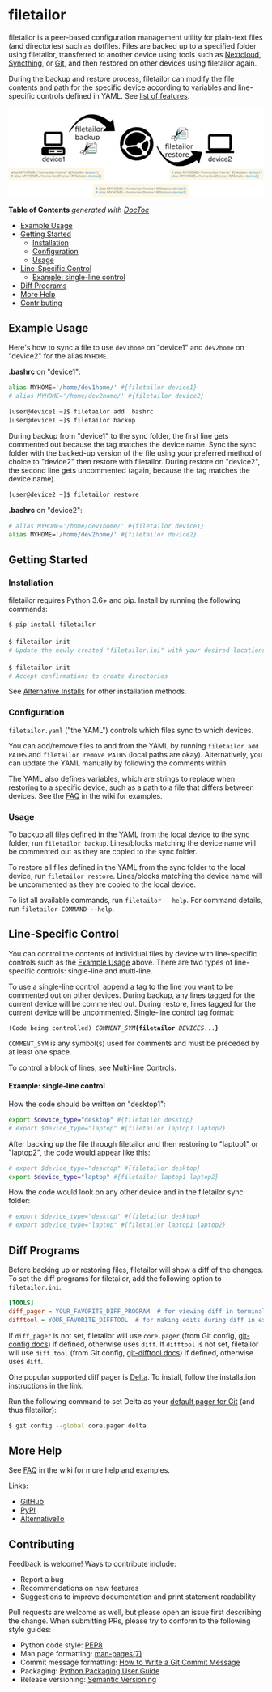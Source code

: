 # filetailor

filetailor is a peer-based configuration management utility for plain-text files (and directories) such as dotfiles. Files are backed up to a specified folder using filetailor, transferred to another device using tools such as [Nextcloud](https://nextcloud.com/), [Syncthing](https://syncthing.net/), or [Git](https://git-scm.com/), and then restored on other devices using filetailor again.

During the backup and restore process, filetailor can modify the file contents and path for the specific device according to variables and line-specific controls defined in YAML. See [list of features](https://github.com/k4j8/filetailor/wiki/Features).

![flowchart](docs/flowchart.png)

<!-- START doctoc generated TOC please keep comment here to allow auto update -->
<!-- DON'T EDIT THIS SECTION, INSTEAD RE-RUN doctoc TO UPDATE -->
**Table of Contents**  *generated with [DocToc](https://github.com/thlorenz/doctoc)*

- [Example Usage](#example-usage)
- [Getting Started](#getting-started)
  - [Installation](#installation)
  - [Configuration](#configuration)
  - [Usage](#usage)
- [Line-Specific Control](#line-specific-control)
    - [Example: single-line control](#example-single-line-control)
- [Diff Programs](#diff-programs)
- [More Help](#more-help)
- [Contributing](#contributing)

<!-- END doctoc generated TOC please keep comment here to allow auto update -->

## Example Usage

Here's how to sync a file to use `dev1home` on "device1" and `dev2home` on "device2" for the alias `MYHOME`.

**.bashrc** on "device1":

```bash
alias MYHOME='/home/dev1home/' #{filetailor device1}
# alias MYHOME='/home/dev2home/' #{filetailor device2}
```
```bash
[user@device1 ~]$ filetailor add .bashrc
[user@device1 ~]$ filetailor backup
```

During backup from "device1" to the sync folder, the first line gets commented out because the tag matches the device name. Sync the sync folder with the backed-up version of the file using your preferred method of choice to "device2" then restore with filetailor. During restore on "device2", the second line gets uncommented (again, because the tag matches the device name).
```bash
[user@device2 ~]$ filetailor restore
```

**.bashrc** on "device2":

```bash
# alias MYHOME='/home/dev1home/' #{filetailor device1}
alias MYHOME='/home/dev2home/' #{filetailor device2}
```

## Getting Started

### Installation

filetailor requires Python 3.6+ and pip. Install by running the following commands:
```bash
$ pip install filetailor

$ filetailor init
# Update the newly created "filetailor.ini" with your desired locations for synced files and configuration YAML

$ filetailor init
# Accept confirmations to create directories
```

See [Alternative Installs](https://github.com/k4j8/filetailor/wiki/Alternative-Installs) for other installation methods.

### Configuration

`filetailor.yaml` ("the YAML") controls which files sync to which devices.

You can add/remove files to and from the YAML by running `filetailor add PATHS` and `filetailor remove PATHS` (local paths are okay). Alternatively, you can update the YAML manually by following the comments within.

The YAML also defines variables, which are strings to replace when restoring to a specific device, such as a path to a file that differs between devices. See the [FAQ](https://github.com/k4j8/filetailor/wiki/FAQ) in the wiki for examples.

### Usage

To backup all files defined in the YAML from the local device to the sync folder, run `filetailor backup`. Lines/blocks matching the device name will be commented out as they are copied to the sync folder.

To restore all files defined in the YAML from the sync folder to the local device, run `filetailor restore`. Lines/blocks matching the device name will be uncommented as they are copied to the local device.

To list all available commands, run `filetailor --help`. For command details, run `filetailor COMMAND --help`.

## Line-Specific Control

You can control the contents of individual files by device with line-specific controls such as the [Example Usage](https://github.com/k4j8/filetailor#example-usage) above. There are two types of line-specific controls: single-line and multi-line.

To use a single-line control, append a tag to the line you want to be commented out on other devices. During backup, any lines tagged for the current device will be commented out. During restore, lines tagged for the current device will be uncommented. Single-line control tag format:
<pre><code class="text">(Code being controlled) <i>COMMENT_SYM</i><b>{filetailor</b> <i>DEVICES</i>...<b>}</b></code></pre>
`COMMENT_SYM` is any symbol(s) used for comments and must be preceded by at least one space.

To control a block of lines, see [Multi-line Controls](https://github.com/k4j8/filetailor/wiki/Multi-Line-Controls).

#### Example: single-line control

How the code should be written on "desktop1":
```bash
export $device_type="desktop" #{filetailor desktop}
# export $device_type="laptop" #{filetailor laptop1 laptop2}
```

After backing up the file through filetailor and then restoring to "laptop1" or "laptop2", the code would appear like this:
```bash
# export $device_type="desktop" #{filetailor desktop}
export $device_type="laptop" #{filetailor laptop1 laptop2}
```

How the code would look on any other device and in the filetailor sync folder:
```bash
# export $device_type="desktop" #{filetailor desktop}
# export $device_type="laptop" #{filetailor laptop1 laptop2}
```

## Diff Programs

Before backing up or restoring files, filetailor will show a diff of the changes. To set the diff programs for filetailor, add the following option to `filetailor.ini`.
```ini
[TOOLS]
diff_pager = YOUR_FAVORITE_DIFF_PROGRAM  # for viewing diff in terminal
difftool = YOUR_FAVORITE_DIFFTOOL  # for making edits during diff in external tool
```

If `diff_pager` is not set, filetailor will use `core.pager` (from Git config, [git-config docs](https://git-scm.com/docs/git-config)) if defined, otherwise uses `diff`.
If `difftool` is not set, filetailor will use `diff.tool` (from Git config, [git-difftool docs](https://git-scm.com/docs/git-difftool)) if defined, otherwise uses `diff`.

One popular supported diff pager is [Delta](https://github.com/dandavison/delta#installation). To install, follow the installation instructions in the link.

Run the following command to set Delta as your [default pager for Git](https://www.git-scm.com/book/en/v2/Customizing-Git-Git-Configuration) (and thus filetailor):
```bash
$ git config --global core.pager delta
```

## More Help

See [FAQ](https://github.com/k4j8/filetailor/wiki/FAQ) in the wiki for more help and examples.

Links:
- [GitHub](https://github.com/k4j8/filetailor)
- [PyPI](https://pypi.org/project/filetailor/)
- [AlternativeTo](https://alternativeto.net/software/filetailor/about/)

## Contributing

Feedback is welcome! Ways to contribute include:
- Report a bug
- Recommendations on new features
- Suggestions to improve documentation and print statement readability

Pull requests are welcome as well, but please open an issue first describing the change. When submitting PRs, please try to conform to the following style guides:
- Python code style: [PEP8](https://www.python.org/dev/peps/pep-0008/)
- Man page formatting: [man-pages(7)](https://man7.org/linux/man-pages/man7/man-pages.7.html)
- Commit message formatting: [How to Write a Git Commit Message](https://chris.beams.io/posts/git-commit/)
- Packaging: [Python Packaging User Guide](https://packaging.python.org/)
- Release versioning: [Semantic Versioning](https://semver.org/)
